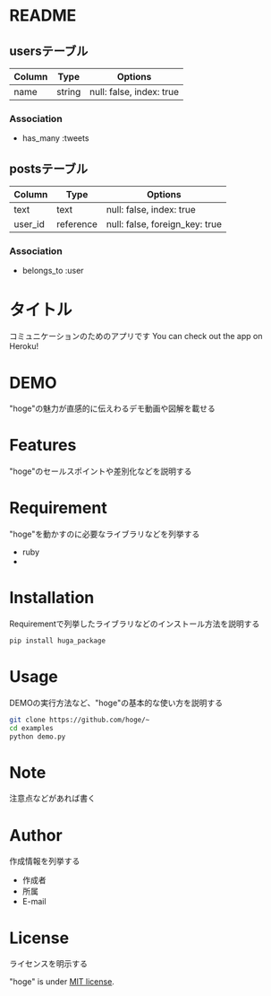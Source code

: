 # README

## usersテーブル
|Column|Type|Options|
|------|----|-------|
|name|string|null: false, index: true|

### Association
- has_many :tweets

## postsテーブル
|Column|Type|Options|
|------|----|-------|
|text|text|null: false, index: true|
|user_id|reference|null: false, foreign_key: true|

### Association
- belongs_to :user


# タイトル

コミュニケーションのためのアプリです
You can check out the app on Heroku!

 
# DEMO
 
"hoge"の魅力が直感的に伝えわるデモ動画や図解を載せる
 
# Features
 
"hoge"のセールスポイントや差別化などを説明する
 
# Requirement
 
"hoge"を動かすのに必要なライブラリなどを列挙する
 
* ruby
* 

 
# Installation
 
Requirementで列挙したライブラリなどのインストール方法を説明する
 
```bash
pip install huga_package
```
 
# Usage
 
DEMOの実行方法など、"hoge"の基本的な使い方を説明する
 
```bash
git clone https://github.com/hoge/~
cd examples
python demo.py
```
 
# Note
 
注意点などがあれば書く
 
# Author
 
作成情報を列挙する
 
* 作成者
* 所属
* E-mail
 
# License
ライセンスを明示する
 
"hoge" is under [MIT license](https://en.wikipedia.org/wiki/MIT_License).
